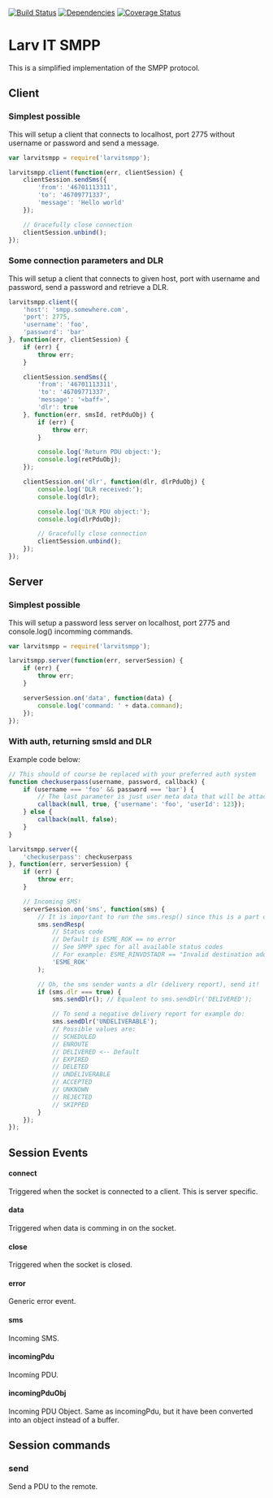 [![Build Status](https://travis-ci.org/larvit/larvitsmpp.svg)](https://travis-ci.org/larvit/larvitsmpp) [![Dependencies](https://david-dm.org/larvit/larvitsmpp.svg)](https://david-dm.org/larvit/larvitsmpp.svg)
[![Coverage Status](https://coveralls.io/repos/larvit/larvitsmpp/badge.svg)](https://coveralls.io/github/larvit/larvitsmpp)

# Larv IT SMPP

This is a simplified implementation of the SMPP protocol.

## Client

### Simplest possible

This will setup a client that connects to localhost, port 2775 without username or password and send a message.

```javascript
var larvitsmpp = require('larvitsmpp');

larvitsmpp.client(function(err, clientSession) {
	clientSession.sendSms({
		'from': '46701113311',
		'to': '46709771337',
		'message': 'Hello world'
	});

	// Gracefully close connection
	clientSession.unbind();
});
```

### Some connection parameters and DLR

This will setup a client that connects to given host, port with username and password, send a password and retrieve a DLR.

```javascript
larvitsmpp.client({
	'host': 'smpp.somewhere.com',
	'port': 2775,
	'username': 'foo',
	'password': 'bar'
}, function(err, clientSession) {
	if (err) {
		throw err;
	}

	clientSession.sendSms({
		'from': '46701113311',
		'to': '46709771337',
		'message': '«baff»',
		'dlr': true
	}, function(err, smsId, retPduObj) {
		if (err) {
			throw err;
		}

		console.log('Return PDU object:');
		console.log(retPduObj);
	});

	clientSession.on('dlr', function(dlr, dlrPduObj) {
		console.log('DLR received:');
		console.log(dlr);

		console.log('DLR PDU object:');
		console.log(dlrPduObj);

		// Gracefully close connection
		clientSession.unbind();
	});
});
```

## Server

### Simplest possible

This will setup a password less server on localhost, port 2775 and console.log() incomming commands.

```javascript
var larvitsmpp = require('larvitsmpp');

larvitsmpp.server(function(err, serverSession) {
	if (err) {
		throw err;
	}

	serverSession.on('data', function(data) {
		console.log('command: ' + data.command);
	});
});
```

### With auth, returning smsId and DLR

Example code below:

```javascript
// This should of course be replaced with your preferred auth system
function checkuserpass(username, password, callback) {
	if (username === 'foo' && password === 'bar') {
		// The last parameter is just user meta data that will be attached to the session as "userData" and is optional
		callback(null, true, {'username': 'foo', 'userId': 123});
	} else {
		callback(null, false);
	}
}

larvitsmpp.server({
	'checkuserpass': checkuserpass
}, function(err, serverSession) {
	if (err) {
		throw err;
	}

	// Incoming SMS!
	serverSession.on('sms', function(sms) {
		// It is important to run the sms.resp() since this is a part of the protocol
		sms.sendResp(
			// Status code
			// Default is ESME_ROK == no error
			// See SMPP spec for all available status codes
			// For example: ESME_RINVDSTADR == "Invalid destination address".
			'ESME_ROK'
		);

		// Oh, the sms sender wants a dlr (delivery report), send it!
		if (sms.dlr === true) {
			sms.sendDlr(); // Equalent to sms.sendDlr('DELIVERED');

			// To send a negative delivery report for example do:
			sms.sendDlr('UNDELIVERABLE');
			// Possible values are:
			// SCHEDULED
			// ENROUTE
			// DELIVERED <-- Default
			// EXPIRED
			// DELETED
			// UNDELIVERABLE
			// ACCEPTED
			// UNKNOWN
			// REJECTED
			// SKIPPED
		}
	});
});
```

## Session Events

#### connect

Triggered when the socket is connected to a client. This is server specific.

#### data

Triggered when data is comming in on the socket.

#### close

Triggered when the socket is closed.

#### error

Generic error event.

#### sms

Incoming SMS.

#### incomingPdu

Incoming PDU.

#### incomingPduObj

Incoming PDU Object. Same as incomingPdu, but it have been converted into an object instead of a buffer.

## Session commands

### send

Send a PDU to the remote.
